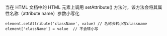 当在 HTML 文档中的 HTML 元素上调用 setAttribute() 方法时，该方法会将其属性名称（attribute name）参数小写化

```JS
element.setAttribute('className', value) // 名称会转小写classname
element['className'] = value  // 不会转小写
```
